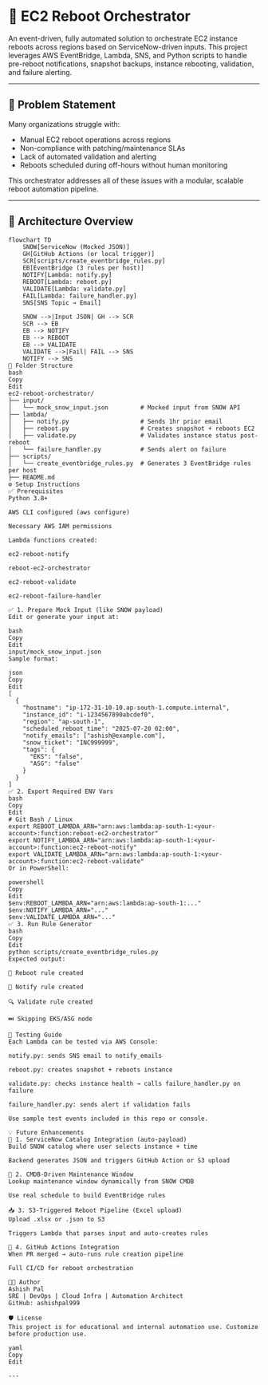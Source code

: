 # 🚀 EC2 Reboot Orchestrator

An event-driven, fully automated solution to orchestrate EC2 instance reboots across regions based on ServiceNow-driven inputs. This project leverages AWS EventBridge, Lambda, SNS, and Python scripts to handle pre-reboot notifications, snapshot backups, instance rebooting, validation, and failure alerting.

---

## 🔧 Problem Statement

Many organizations struggle with:
- Manual EC2 reboot operations across regions
- Non-compliance with patching/maintenance SLAs
- Lack of automated validation and alerting
- Reboots scheduled during off-hours without human monitoring

This orchestrator addresses all of these issues with a modular, scalable reboot automation pipeline.

---

## 📐 Architecture Overview

```mermaid
flowchart TD
    SNOW[ServiceNow (Mocked JSON)]
    GH[GitHub Actions (or local trigger)]
    SCR[scripts/create_eventbridge_rules.py]
    EB[EventBridge (3 rules per host)]
    NOTIFY[Lambda: notify.py]
    REBOOT[Lambda: reboot.py]
    VALIDATE[Lambda: validate.py]
    FAIL[Lambda: failure_handler.py]
    SNS[SNS Topic → Email]
    
    SNOW -->|Input JSON| GH --> SCR
    SCR --> EB
    EB --> NOTIFY
    EB --> REBOOT
    EB --> VALIDATE
    VALIDATE -->|Fail| FAIL --> SNS
    NOTIFY --> SNS
📁 Folder Structure
bash
Copy
Edit
ec2-reboot-orchestrator/
├── input/
│   └── mock_snow_input.json         # Mocked input from SNOW API
├── lambda/
│   ├── notify.py                    # Sends 1hr prior email
│   ├── reboot.py                    # Creates snapshot + reboots EC2
│   ├── validate.py                  # Validates instance status post-reboot
│   └── failure_handler.py           # Sends alert on failure
├── scripts/
│   └── create_eventbridge_rules.py  # Generates 3 EventBridge rules per host
├── README.md
⚙️ Setup Instructions
✅ Prerequisites
Python 3.8+

AWS CLI configured (aws configure)

Necessary AWS IAM permissions

Lambda functions created:

ec2-reboot-notify

reboot-ec2-orchestrator

ec2-reboot-validate

ec2-reboot-failure-handler

✅ 1. Prepare Mock Input (like SNOW payload)
Edit or generate your input at:

bash
Copy
Edit
input/mock_snow_input.json
Sample format:

json
Copy
Edit
[
  {
    "hostname": "ip-172-31-10-10.ap-south-1.compute.internal",
    "instance_id": "i-1234567890abcdef0",
    "region": "ap-south-1",
    "scheduled_reboot_time": "2025-07-20 02:00",
    "notify_emails": ["ashish@example.com"],
    "snow_ticket": "INC999999",
    "tags": {
      "EKS": "false",
      "ASG": "false"
    }
  }
]
✅ 2. Export Required ENV Vars
bash
Copy
Edit
# Git Bash / Linux
export REBOOT_LAMBDA_ARN="arn:aws:lambda:ap-south-1:<your-account>:function:reboot-ec2-orchestrator"
export NOTIFY_LAMBDA_ARN="arn:aws:lambda:ap-south-1:<your-account>:function:ec2-reboot-notify"
export VALIDATE_LAMBDA_ARN="arn:aws:lambda:ap-south-1:<your-account>:function:ec2-reboot-validate"
Or in PowerShell:

powershell
Copy
Edit
$env:REBOOT_LAMBDA_ARN="arn:aws:lambda:ap-south-1:..."
$env:NOTIFY_LAMBDA_ARN="..."
$env:VALIDATE_LAMBDA_ARN="..."
✅ 3. Run Rule Generator
bash
Copy
Edit
python scripts/create_eventbridge_rules.py
Expected output:

🔧 Reboot rule created

🔔 Notify rule created

🔍 Validate rule created

⏭️ Skipping EKS/ASG node

🧪 Testing Guide
Each Lambda can be tested via AWS Console:

notify.py: sends SNS email to notify_emails

reboot.py: creates snapshot + reboots instance

validate.py: checks instance health → calls failure_handler.py on failure

failure_handler.py: sends alert if validation fails

Use sample test events included in this repo or console.

💡 Future Enhancements
🧩 1. ServiceNow Catalog Integration (auto-payload)
Build SNOW catalog where user selects instance + time

Backend generates JSON and triggers GitHub Action or S3 upload

📆 2. CMDB-Driven Maintenance Window
Lookup maintenance window dynamically from SNOW CMDB

Use real schedule to build EventBridge rules

📥 3. S3-Triggered Reboot Pipeline (Excel upload)
Upload .xlsx or .json to S3

Triggers Lambda that parses input and auto-creates rules

🤖 4. GitHub Actions Integration
When PR merged → auto-runs rule creation pipeline

Full CI/CD for reboot orchestration

👨‍💼 Author
Ashish Pal
SRE | DevOps | Cloud Infra | Automation Architect
GitHub: ashishpal999

🛡️ License
This project is for educational and internal automation use. Customize before production use.

yaml
Copy
Edit

---

```
